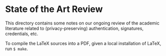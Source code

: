 # State of the Art Review

This directory contains some notes on our ongoing review of the academic 
literature related to (privacy-preserving) authentication, signatures,
credentials, etc.

To compile the LaTeX sources into a PDF, given a local installation of 
LaTeX, run `$ make`.
